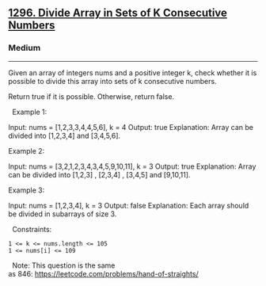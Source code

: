 <h2><a href="https://leetcode.com/problems/divide-array-in-sets-of-k-consecutive-numbers/">1296. Divide Array in Sets of K Consecutive Numbers</a></h2><h3>Medium</h3><hr>Given an array of integers nums and a positive integer k, check whether it is possible to divide this array into sets of k consecutive numbers.

Return true if it is possible. Otherwise, return false.

 
Example 1:

Input: nums = [1,2,3,3,4,4,5,6], k = 4
Output: true
Explanation: Array can be divided into [1,2,3,4] and [3,4,5,6].


Example 2:

Input: nums = [3,2,1,2,3,4,3,4,5,9,10,11], k = 3
Output: true
Explanation: Array can be divided into [1,2,3] , [2,3,4] , [3,4,5] and [9,10,11].


Example 3:

Input: nums = [1,2,3,4], k = 3
Output: false
Explanation: Each array should be divided in subarrays of size 3.


 
Constraints:


	1 <= k <= nums.length <= 105
	1 <= nums[i] <= 109


 
Note: This question is the same as 846: https://leetcode.com/problems/hand-of-straights/